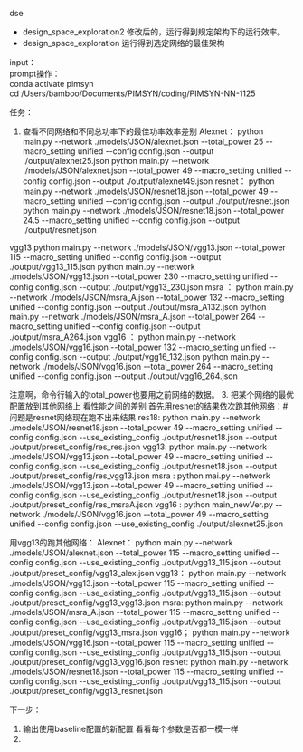 dse
- design_space_exploration2 修改后的，运行得到规定架构下的运行效率。
- design_space_exploration 运行得到选定网络的最佳架构

input：  
prompt操作：   
conda activate pimsyn  
cd /Users/bamboo/Documents/PIMSYN/coding/PIMSYN-NN-1125    


任务：
1. 查看不同网络和不同总功率下的最佳功率效率差别
Alexnet：
python main.py --network ./models/JSON/alexnet.json  --total_power 25 --macro_setting unified --config config.json --output ./output/alexnet25.json 
python main.py --network ./models/JSON/alexnet.json  --total_power 49 --macro_setting unified --config config.json --output ./output/alexnet49.json 
resnet：
python main.py --network ./models/JSON/resnet18.json  --total_power 49 --macro_setting unified --config config.json --output ./output/resnet.json 
python main.py --network ./models/JSON/resnet18.json  --total_power 24.5 --macro_setting unified --config config.json --output ./output/resnet.json 

vgg13
python main.py --network ./models/JSON/vgg13.json  --total_power 115 --macro_setting unified --config config.json --output ./output/vgg13_115.json 
python main.py --network ./models/JSON/vgg13.json  --total_power 230 --macro_setting unified --config config.json --output ./output/vgg13_230.json 
msra ：
python main.py --network ./models/JSON/msra_A.json  --total_power 132 --macro_setting unified --config config.json --output ./output/msra_A132.json 
python main.py --network ./models/JSON/msra_A.json  --total_power 264 --macro_setting unified --config config.json --output ./output/msra_A264.json 
vgg16 ：
python main.py --network ./models/JSON/vgg16.json  --total_power 132 --macro_setting unified --config config.json --output ./output/vgg16_132.json 
python main.py --network ./models/JSON/vgg16.json  --total_power 264 --macro_setting unified --config config.json --output ./output/vgg16_264.json 

注意啊，命令行输入的total_power也要用之前网络的数据。
3. 把某个网络的最优配置放到其他网络上 看性能之间的差别
首先用resnet的结果依次跑其他网络：#问题是resnet网络现在跑不出来结果
res18:
python main.py --network ./models/JSON/resnet18.json  --total_power 49 --macro_setting unified --config config.json --use_existing_config ./output/resnet18.json --output ./output/preset_config/res_res.json
vgg13:
python main.py --network ./models/JSON/vgg13.json  --total_power 49 --macro_setting unified --config config.json --use_existing_config ./output/resnet18.json --output ./output/preset_config/res_vgg13.json
msra :
python mai.py --network ./models/JSON/vgg13.json  --total_power 49 --macro_setting unified --config config.json --use_existing_config ./output/resnet18.json --output ./output/preset_config/res_msraA.json
vgg16 :
python main_newVer.py --network ./models/JSON/vgg16.json  --total_power 49 --macro_setting unified --config config.json --use_existing_config ./output/alexnet25.json 


用vgg13的跑其他网络：
Alexnet：
python main.py --network ./models/JSON/alexnet.json  --total_power 115 --macro_setting unified --config config.json --use_existing_config ./output/vgg13_115.json --output ./output/preset_config/vgg13_alex.json
vgg13：
python main.py --network ./models/JSON/vgg13.json  --total_power 115 --macro_setting unified --config config.json --use_existing_config ./output/vgg13_115.json --output ./output/preset_config/vgg13_vgg13.json
msra:
python main.py --network ./models/JSON/msra_A.json  --total_power 115 --macro_setting unified --config config.json --use_existing_config ./output/vgg13_115.json --output ./output/preset_config/vgg13_msra.json
vgg16；
python main.py --network ./models/JSON/vgg16.json  --total_power 115 --macro_setting unified --config config.json --use_existing_config ./output/vgg13_115.json --output ./output/preset_config/vgg13_vgg16.json
resnet:
python main.py --network ./models/JSON/resnet18.json  --total_power 115 --macro_setting unified --config config.json --use_existing_config ./output/vgg13_115.json --output ./output/preset_config/vgg13_resnet.json


下一步：
1. 输出使用baseline配置的新配置 看看每个参数是否都一模一样
2. 
